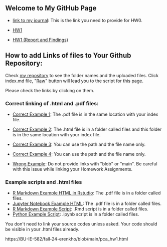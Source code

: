 ## Welcome to My GitHub Page 

* [link to my journal](https://bu-ie-582.github.io/fall-24-erenkho/): This is the link you need to provide for HW0.

* [HW1](https://bu-ie-582.github.io/fall-24-erenkho/pca.ipynb)

* [HW1 (Report and Findings)](https://bu-ie-582.github.io/fall-24-erenkho/pca_report_findings.html)



## How to add Links of files to Your Github Repository:

Check [my repository](https://github.com/BU-IE-582/fall-24-abdullahkayacan-boun) to see the folder names and the uploaded files. Click index.md file, "[Raw](https://raw.githubusercontent.com/BU-IE-582/fall-24-abdullahkayacan-boun/main/index.md)" button will lead you to the script for this page. 

Please check the links by clicking on them. 

### Correct linking of .html and .pdf files:


* [Correct Example 1](https://bu-ie-582.github.io/fall-24-abdullahkayacan-boun/IE582_Fall24_Syllabus.pdf): The .pdf file is in the same location with your index file.
* [Correct Example 2](https://bu-ie-582.github.io/fall-24-abdullahkayacan-boun/files/R_Markdown_Example_in_RStudio.html): The .html file is in a folder called files and this folder is in the same location with your index file.

* [Correct Example 3](IE582_Fall24_Syllabus.pdf): You can use the path and the file name only.

* [Correct Example 4](files/How%20to%20export%20your%20work%20as%20an%20HTML%20file.pdf): You can use the path and the file name only.

* [Wrong Example](https://github.com/BU-IE-582/fall-24-abdullahkayacan-boun/blob/main/IE582_Fall24_Syllabus.pdf): Do not provide links with "blob" or "main". Be careful with this issue while linking your Homework Assignments.


### Example scripts and .html files
* [R Markdown Example HTML in Rstudio](files/R_Markdown_Example_in_RStudio.html): The .pdf file is in a folder called files.
* [Jupyter Notebook Example HTML](files/python_example_in_Jupyter_Notebook.html): The .pdf file is in a folder called files.
* [R Markdown Example Script](https://github.com/BU-IE-582/fall-24-abdullahkayacan-boun/blob/main/files/R_Markdown_Example_in_RStudio.Rmd): .Rmd script is in a folder called files.
* [Python Example Script](https://github.com/BU-IE-582/fall-24-abdullahkayacan-boun/blob/main/files/python_example_in_Jupyter_Notebook.ipynb): .ipynb script is in a folder called files.

You don't need to link your source codes unless asked. Your code should be visible in your .html files already. 

https://BU-IE-582/fall-24-erenkho/blob/main/pca_hw1.html


